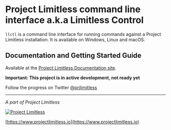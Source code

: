 # Project Limitless command line interface a.k.a Limitless Control

`llctl` is a command line interface for running commands against a Project
Limitless installation. It is available on Windows, Linux and macOS.

## Documentation and Getting Started Guide

Available at the [Project Limitless Documentation site](https://docs.projectlimitless.io/llctl).

**Important: This project is in active development, not ready yet**

Follow the progress on Twitter [@prjlimitless](https://twitter.com/prjlimitless)


---
*A part of Project Limitless*

[![Project Limitless](https://www.donovansolms.com/downloads/projectlimitless.jpg)](https://www.projectlimitless.io)

[https://www.projectlimitless.io](https://www.projectlimitless.io)
